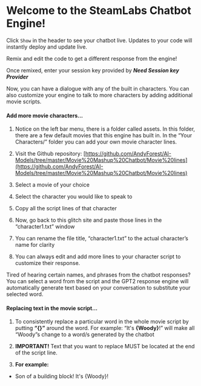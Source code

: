 Welcome to the SteamLabs Chatbot Engine!
=================

Click `Show` in the header to see your chatbot live. Updates to your code will instantly deploy and update live.

Remix and edit the code to get a different response from the engine!

Once remixed, enter your session key provided by ***Need Session key Provider***	

Now, you can have a dialogue with any of the built in characters. You can also customize your engine to talk to more characters by adding additional movie scripts.

#### Add more movie characters...

1. Notice on the left bar menu, there is a folder called assets. In this folder, there are a few default movies that this engine has built in. In the “Your Characters/” folder you can add your own movie character lines. 

2. Visit the Github repository: [https://github.com/AndyForest/AI-Models/tree/master/Movie%20Mashup%20Chatbot/Movie%20lines](https://github.com/AndyForest/AI-Models/tree/master/Movie%20Mashup%20Chatbot/Movie%20lines)

3. Select a movie of your choice

4. Select the character you would like to speak to

5. Copy all the script lines of that character

6. Now, go back to this glitch site and paste those lines in the “character1.txt” window

7. You can rename the file title, “character1.txt” to the actual character’s name for clarity

8. You can always edit and add more lines to your character script to customize  their response. 


Tired of hearing certain names, and phrases from the chatbot responses? You can select a word from the script and the GPT2 response engine will automatically generate text based on your conversation to substitute your selected word.

#### Replacing text in the movie script...
1. To consistently replace a particular word in the whole movie script by putting **“{}”** around the word. For example: “It's **{Woody}**!” will make all “Woody”s change to a word/s generated by the chatbot 
  
2. **IMPORTANT!** Text that you want to replace MUST be located at the end of the script line. 
  
3. **For example:**
  - Son of a building block! It's {Woody}!

